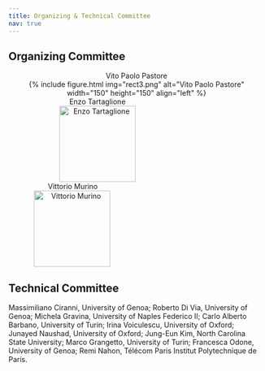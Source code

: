 ```yaml
---
title: Organizing & Technical Committee
nav: true
---
```


## Organizing Committee

<p align="middle"> 
    <div style="display: inline-block; text-align: center;">
        <a href="https://vitopaolopastore.github.io/" style="text-decoration:none;">Vito Paolo Pastore</a>
        <br>
        {% include figure.html img="rect3.png" alt="Vito Paolo Pastore" width="150" height="150" align="left" %}
    </div>
    <div style="display: inline-block; text-align: center; padding-left: 50px;">
        <a href="https://enzotarta.github.io/" style="text-decoration:none;">Enzo Tartaglione</a>
        <br>
        <img src="https://enzotarta.github.io/assets/img/foto_recentequadrata.png" alt="Enzo Tartaglione" width="150" height="150" align="left" hspace="50"/>
    </div>
    <div style="display: inline-block; text-align: center; padding-left: 50px;">
        <a href="https://www.vittoriomurino.com/" style="text-decoration:none;">Vittorio Murino</a>
        <br>
        <img src="https://www.vittoriomurino.com/wp-content/uploads/2023/07/cropped-Vitto2b-300dpi_edited.webp" alt="Vittorio Murino" width="150" height="150" align="left">
    </div>
</p>

## Technical Committee

Massimiliano Ciranni, University of Genoa;
Roberto Di Via, University of Genoa;
Michela Gravina, University of Naples Federico II;
Carlo Alberto Barbano, University of Turin;
Irina Voiculescu, University of Oxford;
Junayed	Naushad, University of Oxford;
Jung-Eun Kim, North Carolina State University;
Marco Grangetto, University of Turin;
Francesca Odone, University of Genoa;
Remi Nahon, Télécom Paris Institut Polytechnique de Paris.

